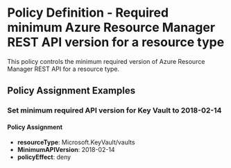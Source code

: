# Policy Definition - Required minimum Azure Resource Manager REST API version for a resource type

This policy controls the minimum required version of Azure Resource Manager REST API for a resource type.

## Policy Assignment Examples

### Set minimum required API version for Key Vault to 2018-02-14

#### Policy Assignment

* **resourceType**: Microsoft.KeyVault/vaults
* **MinimumAPIVersion**: 2018-02-14
* **policyEffect**: deny
